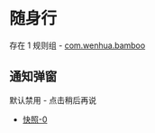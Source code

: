 # 随身行

存在 1 规则组 - [com.wenhua.bamboo](/src/apps/com.wenhua.bamboo.ts)

## 通知弹窗

默认禁用 - 点击稍后再说

- [快照-0](https://i.gkd.li/i/13407555)
